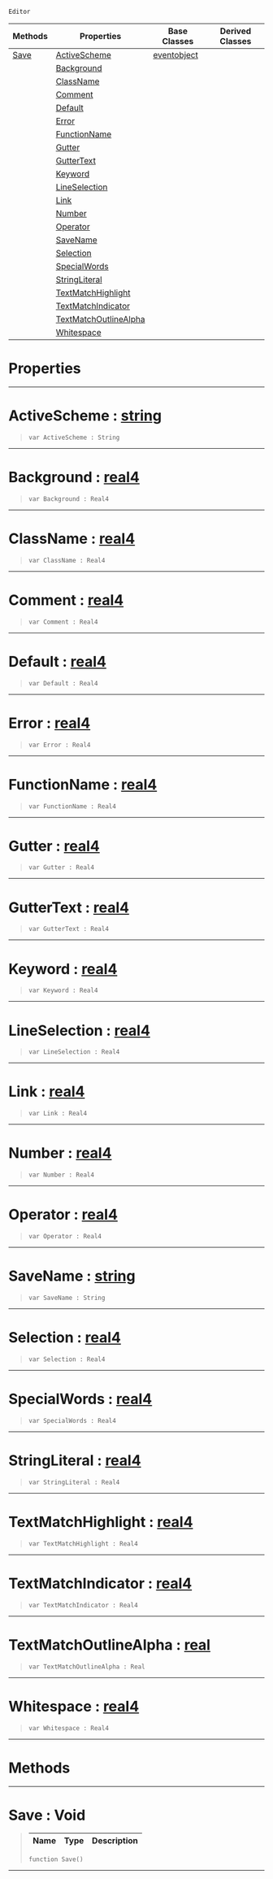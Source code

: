  `Editor`

|Methods|Properties|Base Classes|Derived Classes|
|---|---|---|---|
|[ Save](https://github.com/zeroengineteam/ZeroDocs/blob/master/code_reference/class_reference/colorscheme.markdown#save-void)|[ ActiveScheme](https://github.com/zeroengineteam/ZeroDocs/blob/master/code_reference/class_reference/colorscheme.markdown#activescheme-zero-engine)|[eventobject](https://github.com/zeroengineteam/ZeroDocs/blob/master/code_reference/class_reference/eventobject.markdown)| |
| |[ Background](https://github.com/zeroengineteam/ZeroDocs/blob/master/code_reference/class_reference/colorscheme.markdown#background-zero-engine-d)| | |
| |[ ClassName](https://github.com/zeroengineteam/ZeroDocs/blob/master/code_reference/class_reference/colorscheme.markdown#classname-zero-engine-do)| | |
| |[ Comment](https://github.com/zeroengineteam/ZeroDocs/blob/master/code_reference/class_reference/colorscheme.markdown#comment-zero-engine-docu)| | |
| |[ Default](https://github.com/zeroengineteam/ZeroDocs/blob/master/code_reference/class_reference/colorscheme.markdown#default-zero-engine-docu)| | |
| |[ Error](https://github.com/zeroengineteam/ZeroDocs/blob/master/code_reference/class_reference/colorscheme.markdown#error-zero-engine-docume)| | |
| |[ FunctionName](https://github.com/zeroengineteam/ZeroDocs/blob/master/code_reference/class_reference/colorscheme.markdown#functionname-zero-engine)| | |
| |[ Gutter](https://github.com/zeroengineteam/ZeroDocs/blob/master/code_reference/class_reference/colorscheme.markdown#gutter-zero-engine-docum)| | |
| |[ GutterText](https://github.com/zeroengineteam/ZeroDocs/blob/master/code_reference/class_reference/colorscheme.markdown#guttertext-zero-engine-d)| | |
| |[ Keyword](https://github.com/zeroengineteam/ZeroDocs/blob/master/code_reference/class_reference/colorscheme.markdown#keyword-zero-engine-docu)| | |
| |[ LineSelection](https://github.com/zeroengineteam/ZeroDocs/blob/master/code_reference/class_reference/colorscheme.markdown#lineselection-zero-engin)| | |
| |[ Link](https://github.com/zeroengineteam/ZeroDocs/blob/master/code_reference/class_reference/colorscheme.markdown#link-zero-engine-documen)| | |
| |[ Number](https://github.com/zeroengineteam/ZeroDocs/blob/master/code_reference/class_reference/colorscheme.markdown#number-zero-engine-docum)| | |
| |[ Operator](https://github.com/zeroengineteam/ZeroDocs/blob/master/code_reference/class_reference/colorscheme.markdown#operator-zero-engine-doc)| | |
| |[ SaveName](https://github.com/zeroengineteam/ZeroDocs/blob/master/code_reference/class_reference/colorscheme.markdown#savename-zero-engine-doc)| | |
| |[ Selection](https://github.com/zeroengineteam/ZeroDocs/blob/master/code_reference/class_reference/colorscheme.markdown#selection-zero-engine-do)| | |
| |[ SpecialWords](https://github.com/zeroengineteam/ZeroDocs/blob/master/code_reference/class_reference/colorscheme.markdown#specialwords-zero-engine)| | |
| |[ StringLiteral](https://github.com/zeroengineteam/ZeroDocs/blob/master/code_reference/class_reference/colorscheme.markdown#stringliteral-zero-engin)| | |
| |[ TextMatchHighlight](https://github.com/zeroengineteam/ZeroDocs/blob/master/code_reference/class_reference/colorscheme.markdown#textmatchhighlight-zero)| | |
| |[ TextMatchIndicator](https://github.com/zeroengineteam/ZeroDocs/blob/master/code_reference/class_reference/colorscheme.markdown#textmatchindicator-zero)| | |
| |[ TextMatchOutlineAlpha](https://github.com/zeroengineteam/ZeroDocs/blob/master/code_reference/class_reference/colorscheme.markdown#textmatchoutlinealpha-ze)| | |
| |[ Whitespace](https://github.com/zeroengineteam/ZeroDocs/blob/master/code_reference/class_reference/colorscheme.markdown#whitespace-zero-engine-d)| | |


 #  Properties


---  
 #  ActiveScheme : [string](https://github.com/zeroengineteam/ZeroDocs/blob/master/code_reference/nada_base_types/string.markdown)

> 
> ``` lang=cpp, name=Nada
> var ActiveScheme : String


---  
 #  Background : [real4](https://github.com/zeroengineteam/ZeroDocs/blob/master/code_reference/nada_base_types/real4.markdown)

> 
> ``` lang=cpp, name=Nada
> var Background : Real4


---  
 #  ClassName : [real4](https://github.com/zeroengineteam/ZeroDocs/blob/master/code_reference/nada_base_types/real4.markdown)

> 
> ``` lang=cpp, name=Nada
> var ClassName : Real4


---  
 #  Comment : [real4](https://github.com/zeroengineteam/ZeroDocs/blob/master/code_reference/nada_base_types/real4.markdown)

> 
> ``` lang=cpp, name=Nada
> var Comment : Real4


---  
 #  Default : [real4](https://github.com/zeroengineteam/ZeroDocs/blob/master/code_reference/nada_base_types/real4.markdown)

> 
> ``` lang=cpp, name=Nada
> var Default : Real4


---  
 #  Error : [real4](https://github.com/zeroengineteam/ZeroDocs/blob/master/code_reference/nada_base_types/real4.markdown)

> 
> ``` lang=cpp, name=Nada
> var Error : Real4


---  
 #  FunctionName : [real4](https://github.com/zeroengineteam/ZeroDocs/blob/master/code_reference/nada_base_types/real4.markdown)

> 
> ``` lang=cpp, name=Nada
> var FunctionName : Real4


---  
 #  Gutter : [real4](https://github.com/zeroengineteam/ZeroDocs/blob/master/code_reference/nada_base_types/real4.markdown)

> 
> ``` lang=cpp, name=Nada
> var Gutter : Real4


---  
 #  GutterText : [real4](https://github.com/zeroengineteam/ZeroDocs/blob/master/code_reference/nada_base_types/real4.markdown)

> 
> ``` lang=cpp, name=Nada
> var GutterText : Real4


---  
 #  Keyword : [real4](https://github.com/zeroengineteam/ZeroDocs/blob/master/code_reference/nada_base_types/real4.markdown)

> 
> ``` lang=cpp, name=Nada
> var Keyword : Real4


---  
 #  LineSelection : [real4](https://github.com/zeroengineteam/ZeroDocs/blob/master/code_reference/nada_base_types/real4.markdown)

> 
> ``` lang=cpp, name=Nada
> var LineSelection : Real4


---  
 #  Link : [real4](https://github.com/zeroengineteam/ZeroDocs/blob/master/code_reference/nada_base_types/real4.markdown)

> 
> ``` lang=cpp, name=Nada
> var Link : Real4


---  
 #  Number : [real4](https://github.com/zeroengineteam/ZeroDocs/blob/master/code_reference/nada_base_types/real4.markdown)

> 
> ``` lang=cpp, name=Nada
> var Number : Real4


---  
 #  Operator : [real4](https://github.com/zeroengineteam/ZeroDocs/blob/master/code_reference/nada_base_types/real4.markdown)

> 
> ``` lang=cpp, name=Nada
> var Operator : Real4


---  
 #  SaveName : [string](https://github.com/zeroengineteam/ZeroDocs/blob/master/code_reference/nada_base_types/string.markdown)

> 
> ``` lang=cpp, name=Nada
> var SaveName : String


---  
 #  Selection : [real4](https://github.com/zeroengineteam/ZeroDocs/blob/master/code_reference/nada_base_types/real4.markdown)

> 
> ``` lang=cpp, name=Nada
> var Selection : Real4


---  
 #  SpecialWords : [real4](https://github.com/zeroengineteam/ZeroDocs/blob/master/code_reference/nada_base_types/real4.markdown)

> 
> ``` lang=cpp, name=Nada
> var SpecialWords : Real4


---  
 #  StringLiteral : [real4](https://github.com/zeroengineteam/ZeroDocs/blob/master/code_reference/nada_base_types/real4.markdown)

> 
> ``` lang=cpp, name=Nada
> var StringLiteral : Real4


---  
 #  TextMatchHighlight : [real4](https://github.com/zeroengineteam/ZeroDocs/blob/master/code_reference/nada_base_types/real4.markdown)

> 
> ``` lang=cpp, name=Nada
> var TextMatchHighlight : Real4


---  
 #  TextMatchIndicator : [real4](https://github.com/zeroengineteam/ZeroDocs/blob/master/code_reference/nada_base_types/real4.markdown)

> 
> ``` lang=cpp, name=Nada
> var TextMatchIndicator : Real4


---  
 #  TextMatchOutlineAlpha : [real](https://github.com/zeroengineteam/ZeroDocs/blob/master/code_reference/nada_base_types/real.markdown)

> 
> ``` lang=cpp, name=Nada
> var TextMatchOutlineAlpha : Real


---  
 #  Whitespace : [real4](https://github.com/zeroengineteam/ZeroDocs/blob/master/code_reference/nada_base_types/real4.markdown)

> 
> ``` lang=cpp, name=Nada
> var Whitespace : Real4


---  
 #  Methods


---  
 #  Save : Void

> 
> |Name|Type|Description|
> |---|---|---|
> ``` lang=cpp, name=Nada
> function Save()
> ``` 


---  
 

 